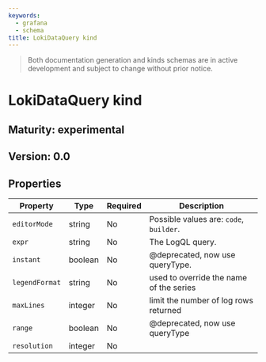 ```yaml
---
keywords:
  - grafana
  - schema
title: LokiDataQuery kind
---
```

> Both documentation generation and kinds schemas are in active development and subject to change without prior notice.

# LokiDataQuery kind

## Maturity: experimental
## Version: 0.0

## Properties

| Property       | Type    | Required | Description                             |
|----------------|---------|----------|-----------------------------------------|
| `editorMode`   | string  | No       | Possible values are: `code`, `builder`. |
| `expr`         | string  | No       | The LogQL query.                         |
| `instant`      | boolean | No       | @deprecated, now use queryType.          |
| `legendFormat` | string  | No       | used to override the name of the series |
| `maxLines`     | integer | No       | limit the number of log rows returned   |
| `range`        | boolean | No       | @deprecated, now use queryType          |
| `resolution`   | integer | No       |                                         |


